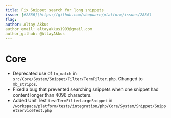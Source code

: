 ```yaml
---
title: Fix Snippet search for long snippets
issue: [#2886](https://github.com/shopware/platform/issues/2886)
flag: 
author: Altay Akkus
author_email: altayakkus1993@gmail.com
author_github: @AltayAkkus
---
```

# Core
* Deprecated use of `fn_match` in `src/Core/System/Snippet/Filter/TermFilter.php`. Changed to `mb_stripos`.
* Fixed a bug that prevented searching snippets when one snippet had content longer than 4096 characters.
* Added Unit Test `testTermFilterLargeSnippet` in `/workspace/platform/tests/integration/php/Core/System/Snippet/SnippetServiceTest.php`